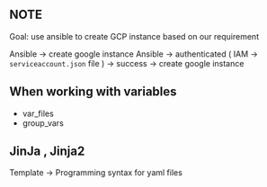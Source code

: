 ## NOTE 
Goal:  use ansible to create GCP instance based on our requirement 

Ansible -> create google instance 
Ansible -> authenticated ( IAM -> `serviceaccount.json` file )
        -> success -> create google instance


## When working with variables 
- var_files
- group_vars


## JinJa , Jinja2
Template 
-> Programming syntax for yaml files 